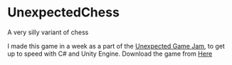 # UnexpectedChess
A very silly variant of chess


I made this game in a week as a part of the [Unexpected Game Jam](https://itch.io/jam/unexpectedjam), to get up to speed with C# and Unity Engine.
Download the game from [Here](https://draingames.itch.io/unexpected-chess)
